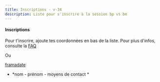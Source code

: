 ```yaml
---
title: Inscriptions - v-34
description: Liste pour s'inscrire à la session bp vs bm
---
```


#### Inscriptions

Pour t'inscrire, ajoute tes coordonnées en bas de la liste.
Pour plus d'infos, consulte la [FAQ](http://walkingdev.fr/#walkingdev/bp-vs-bm/blob/master/v-34/faq.md)

Ou

[framadate](https://framadate.org/mem44pewWPaLlWll)
	
* *nom - prénom - moyens de contact *

